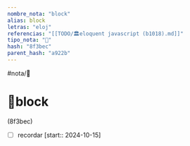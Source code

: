 ```yaml
---
nombre_nota: "block"
alias: block
letras: "eloj"
referencias: "[[TODO/🏛️eloquent javascript (b1018).md]]"
tipo_nota: "📑"
hash: "8f3bec"
parent_hash: "a922b"
---
```


#nota/📑

# 📑block
<div class="hash">(8f3bec)</div>

- [ ] recordar  [start:: 2024-10-15]
